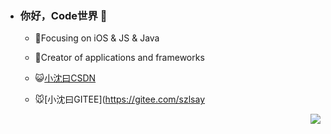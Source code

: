 - ### 你好，Code世界 👋

  - :dog:Focusing on iOS & JS & Java

  - :lion:Creator of applications and frameworks

  - :smiley_cat:[小沈曰CSDN](https://blog.csdn.net/shentian885)

  - :mouse:[小沈曰GITEE](https://gitee.com/szlsay

    

<img align="right" src="https://github-readme-stats.vercel.app/api?username=szlsay&show_icons=true&title_color=fff&icon_color=79ff97&text_color=9f9f9f&bg_color=151515&hide_border=true" />

